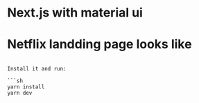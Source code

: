 # Next.js with material ui
# Netflix landding page looks like


```

Install it and run:

```sh
yarn install
yarn dev
```
